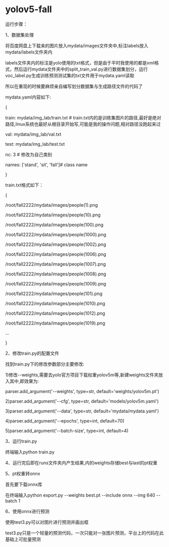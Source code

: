 # yolov5-fall

运行步骤：

1、数据集处理

  将百度网盘上下载来的图片放入mydata/images文件夹中,标注labels放入mydata/labels文件夹内
  
  labels文件夹内的标注是yolo使用的txt格式，但是由于平时我使用的都是xml格式，然后运行mydata文件夹中的split_train_val.py进行数据集划分，运行voc_label.py生成训练预测测试集的txt文件用于mydata.yaml读取
  
  所以在重现的时候要麻烦亲自编写划分数据集与生成路径文件的代码了
  
  mydata.yaml内容如下:
  
  {
  
  train: mydata/img_lab/train.txt # train.txt内的是训练集图片的路径,最好是绝对路径,linux系统也最好从根目录开始写,可能是我的操作问题,相对路径没跑起来过
  
  val: mydata/img_lab/val.txt
  
  test: mydata/img_lab/test.txt
  
  nc: 3  # 修改为自己类别
  
  names: ['stand', 'sit', 'fall']# class name
  
  }
  
  train.txt格式如下：
  
  {
  
  /root/fall2222/mydata/images/people(1).png
  
  /root/fall2222/mydata/images/people(10).png
  
  /root/fall2222/mydata/images/people(100).png
  
  /root/fall2222/mydata/images/people(1000).png
  
  /root/fall2222/mydata/images/people(1002).png
  
  /root/fall2222/mydata/images/people(1006).png
  
  /root/fall2222/mydata/images/people(1007).png
  
  /root/fall2222/mydata/images/people(1008).png
  
  /root/fall2222/mydata/images/people(1009).png
  
  /root/fall2222/mydata/images/people(101).png
  
  /root/fall2222/mydata/images/people(1010).png
  
  /root/fall2222/mydata/images/people(1012).png
  
  /root/fall2222/mydata/images/people(1019).png
  
  ...
  
  }
  
2、修改train.py的配置文件

  找到train.py下的修改参数部分主要修改:
  
  1)修改--weights,需要去yolo官方项目下载权重yolov5m等,新建weights文件夹放入其中,即效果为:
  
  parser.add_argument('--weights', type=str, default='weights/yolov5m.pt')
  
  2)parser.add_argument('--cfg', type=str, default='models/yolov5m.yaml')
  
  3)parser.add_argument('--data', type=str, default='mydata/mydata.yaml')
  
  4)parser.add_argument('--epochs', type=int, default=70)
  
  5)parser.add_argument('--batch-size', type=int, default=4)
  
 3、运行train.py
 
  终端输入python train.py
  
 4、运行完后即在runs文件夹内产生结果,内的weights存储best与last的pt权重
 
 5、pt权重转onnx
 
  首先要下载onnx库
  
  在终端输入python export.py --weights best.pt --include onnx --img 640 --batch 1
  
 6、使用onnx进行预测
 
  使用test3.py可以对图片进行预测并画出框
  
  test3.py只是一个轻量的预测代码，一次只能对一张图片预测，平台上的代码在此基础上可批量预测
 
  
  
  
  
  
  
